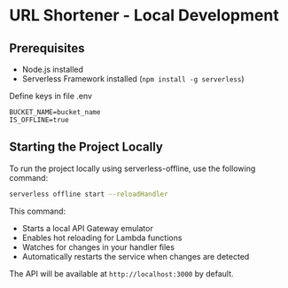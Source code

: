 # URL Shortener - Local Development

## Prerequisites
- Node.js installed
- Serverless Framework installed (`npm install -g serverless`)

Define keys in file .env

```env
BUCKET_NAME=bucket_name
IS_OFFLINE=true
```
## Starting the Project Locally

To run the project locally using serverless-offline, use the following command:

```bash
serverless offline start --reloadHandler
```

This command:
- Starts a local API Gateway emulator
- Enables hot reloading for Lambda functions
- Watches for changes in your handler files
- Automatically restarts the service when changes are detected

The API will be available at `http://localhost:3000` by default.